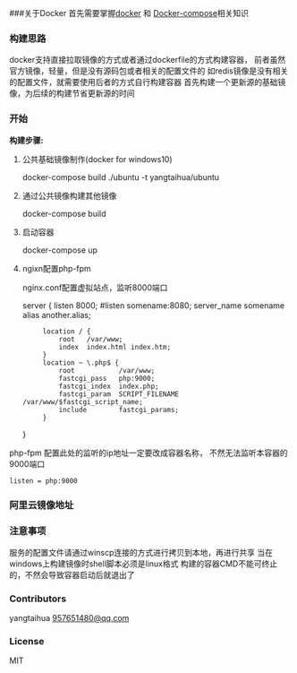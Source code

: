 ###关于Docker
  首先需要掌握[docker](https://docs.docker.com) 和 [Docker-compose](https://docs.docker.com/compose)相关知识
    
### 构建思路
  docker支持直接拉取镜像的方式或者通过dockerfile的方式构建容器，
  前者虽然官方镜像，轻量，但是没有源码包或者相关的配置文件的 
  如redis镜像是没有相关的配置文件，就需要使用后者的方式自行构建容器
  首先构建一个更新源的基础镜像，为后续的构建节省更新源的时间
  
### 开始

**构建步骤:**

1. 公共基础镜像制作(docker for windows10)

    docker-compose build ./ubuntu -t yangtaihua/ubuntu   
2. 通过公共镜像构建其他镜像 

    docker-compose build
3. 启动容器

    docker-compose up 
4. ngixn配置php-fpm
    
    nginx.conf配置虚拟站点，监听8000端口
    
    
    server {
            listen       8000;
            #listen       somename:8080;
            server_name  somename  alias  another.alias;
    
            location / {
                root   /var/www;
                index  index.html index.htm;
            }
            location ~ \.php$ {
                root           /var/www;
                fastcgi_pass   php:9000;
                fastcgi_index  index.php;
                fastcgi_param  SCRIPT_FILENAME  /var/www/$fastcgi_script_name;
                include        fastcgi_params;
            }
    
    }
           
 php-fpm 配置此处的监听的ip地址一定要改成容器名称，
 不然无法监听本容器的9000端口    
    
    listen = php:9000
        
### 阿里云镜像地址
    
### **注意事项**
  服务的配置文件请通过winscp连接的方式进行拷贝到本地，再进行共享
  当在windows上构建镜像时shell脚本必须是linux格式
  构建的容器CMD不能可终止的，不然会导致容器启动后就退出了  
### Contributors
yangtaihua <957651480@qq.com>
### License

MIT